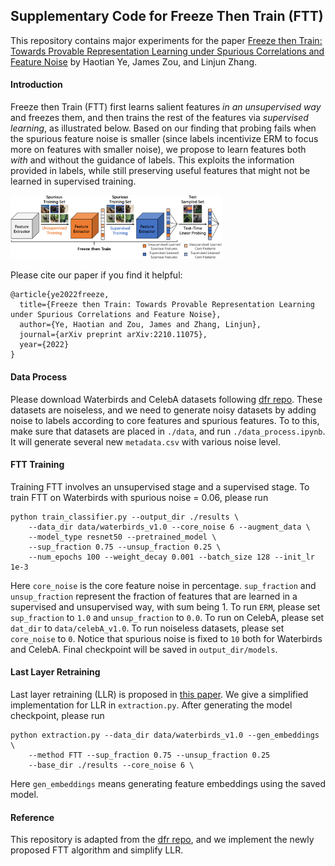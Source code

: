 ## Supplementary Code for Freeze Then Train (FTT)

This repository contains major experiments for the paper [Freeze then Train: Towards Provable Representation Learning under Spurious Correlations and Feature Noise](https://arxiv.org/abs/2210.11075) by Haotian Ye, James Zou, and Linjun Zhang.

#### Introduction

Freeze then Train (FTT) first learns salient features *in an unsupervised way* and freezes them, and then trains the rest of the features via *supervised learning*, as illustrated below. Based on our finding that probing fails when the spurious feature noise is smaller (since labels incentivize ERM to focus more on features with smaller noise), we propose to learn features both *with* and without the guidance of labels. This exploits the information provided in labels, while still preserving useful features that might not be learned in supervised training.

<img src="FTT-illustration-legend.png" alt="FTT-illustration-legend" style="zoom:33%;" />

Please cite our paper if you find it helpful:

```
@article{ye2022freeze,
  title={Freeze then Train: Towards Provable Representation Learning under Spurious Correlations and Feature Noise},
  author={Ye, Haotian and Zou, James and Zhang, Linjun},
  journal={arXiv preprint arXiv:2210.11075},
  year={2022}
}
```



#### Data Process

Please download Waterbirds and CelebA datasets following [dfr repo](https://github.com/PolinaKirichenko/deep_feature_reweighting). These datasets are noiseless, and we need to generate noisy datasets by adding noise to labels according to core features and spurious features. To to this, make sure that datasets are placed in `./data`, and run `./data_process.ipynb`. It will generate several new `metadata.csv` with various noise level.



#### FTT Training

Training FTT involves an unsupervised stage and a supervised stage. To train FTT on Waterbirds with spurious noise = 0.06, please run 
```shell
python train_classifier.py --output_dir ./results \
    --data_dir data/waterbirds_v1.0 --core_noise 6 --augment_data \
    --model_type resnet50 --pretrained_model \
    --sup_fraction 0.75 --unsup_fraction 0.25 \
    --num_epochs 100 --weight_decay 0.001 --batch_size 128 --init_lr 1e-3 
```
Here `core_noise` is the core feature noise in percentage. `sup_fraction` and `unsup_fraction` represent the fraction of features that are learned in a supervised and unsupervised way, with sum being 1. 
To run `ERM`, please set `sup_fraction` to `1.0` and `unsup_fraction` to `0.0`. To run on CelebA, please set `dat_dir` to `data/celebA_v1.0`. To run noiseless datasets, please set `core_noise` to `0`. Notice that spurious noise is fixed to `10` both for Waterbirds and CelebA. Final checkpoint will be saved in `output_dir/models`.

#### Last Layer Retraining
Last layer retraining (LLR) is proposed in [this paper](https://arxiv.org/abs/2204.02937). We give a simplified implementation for LLR in `extraction.py`. After generating the model checkpoint, please run 
```shell
python extraction.py --data_dir data/waterbirds_v1.0 --gen_embeddings \
    --method FTT --sup_fraction 0.75 --unsup_fraction 0.25
    --base_dir ./results --core_noise 6 \
```
Here `gen_embeddings` means generating feature embeddings using the saved model.



#### Reference

This repository is adapted from the [dfr repo](https://github.com/PolinaKirichenko/deep_feature_reweighting), and we implement the newly proposed FTT algorithm and simplify LLR.

